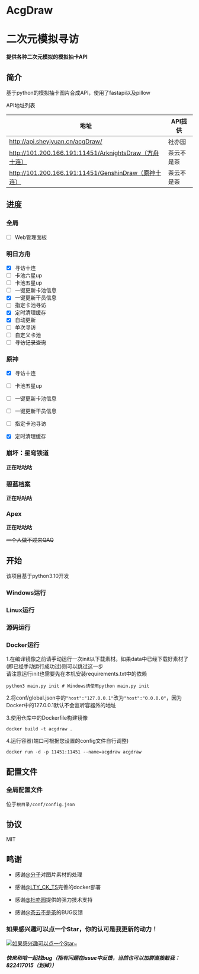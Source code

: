 # AcgDraw

# 二次元模拟寻访

**提供各种二次元模拟的模拟抽卡API**

## 简介

基于python的模拟抽卡图片合成API，使用了fastapi以及pillow

API地址列表


| 地址                                                  | API提供 |
|-----------------------------------------------------|-------|
| http://api.sheyiyuan.cn/acgDraw/                    | 社亦园   |
| http://101.200.166.191:11451/ArknightsDraw（方舟十连）    | 茶云不是茶  |
| http://101.200.166.191:11451/GenshinDraw（原神十连）      | 茶云不是茶  |



## 进度

### 全局
- [ ] Web管理面板

### 明日方舟
- [x] 寻访十连
- [ ] 卡池六星up
- [ ] 卡池五星up
- [ ] 一键更新卡池信息
- [x] 一键更新干员信息
- [ ] 指定卡池寻访
- [x] 定时清理缓存
- [x] 自动更新
- [ ] 单次寻访
- [ ] 自定义卡池
- [ ] ~~寻访记录查询~~

### 原神
- [x] 寻访十连
- [ ] 卡池五星up
- [ ] 一键更新卡池信息
- [ ] 一键更新干员信息
- [ ] 指定卡池寻访
- [x] 定时清理缓存


### 崩坏：星穹铁道
**正在咕咕咕**

### 碧蓝档案
**正在咕咕咕**

### Apex
**正在咕咕咕**

~~一个人做不过来QAQ~~

## 开始
该项目基于python3.10开发

### Windows运行

### Linux运行

### 源码运行

### Docker运行
1.在编译镜像之前请手动运行一次init以下载素材。如果data中已经下载好素材了(即已经手动运行成功过)则可以跳过这一步 \
请注意运行init也需要先在本机安装requirements.txt中的依赖
```shell
python3 main.py init # Windows请使用python main.py init
```
2.将conf/global.json中的`"host":"127.0.0.1"`改为`"host":"0.0.0.0"`，因为Docker中的127.0.0.1默认不会监听容器外的地址

3.使用仓库中的Dockerfile构建镜像
```shell
docker build -t acgdraw .
```
4.运行容器(端口可根据您设置的config文件自行调整)
```shell
docker run -d -p 11451:11451 --name=acgdraw acgdraw
```

## 配置文件
### 全局配置文件
位于`根目录/conf/config.json`

## 协议

MIT



## 鸣谢

- 感谢[@分子](https://github.com/yigefz)对图片素材的处理

- 感谢[@LTY_CK_TS](https://github.com/sahuidhsu)完善的docker部署

- 感谢[@社亦园](https://github.com/Sheyiyuan)提供的强力技术支持

- 感谢[@茶云不是茶](https://github.com/cha-yun)的BUG反馈



### 如果感兴趣可以点一个Star，你的认可是我更新的动力！

[![如果感兴趣可以点一个Star~](https://api.star-history.com/svg?repos=baimianxiao/AcgDraw&type=Date)](https://star-history.com/#baimianxiao/AcgDraw&Date)
##### 快来和咱一起找bug（指有问题在issue中反馈，当然也可以加群直接敲我：822417015（划掉））
